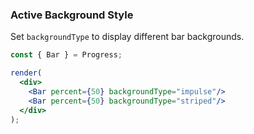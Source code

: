 ### Active Background Style

Set `backgroundType` to display different bar backgrounds.

<!--start-code-->

```jsx
const { Bar } = Progress;

render(
  <div>
    <Bar percent={50} backgroundType="impulse"/>
    <Bar percent={50} backgroundType="striped"/>
  </div>
);
```

<!--end-code-->
